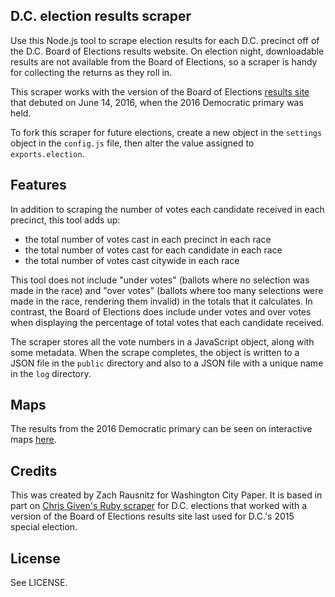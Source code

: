 ## D.C. election results scraper

Use this Node.js tool to scrape election results for each D.C. precinct off of the D.C. Board of Elections results website. On election night, downloadable results are not available from the Board of Elections, so a scraper is handy for collecting the returns as they roll in.

This scraper works with the version of the Board of Elections [results site](https://www.dcboee.org/election_info/election_results/v3/2016/June-14-Primary-Election/) that debuted on June 14, 2016, when the 2016 Democratic primary was held.

To fork this scraper for future elections, create a new object in the `settings` object in the `config.js` file, then alter the value assigned to `exports.election`.

## Features

In addition to scraping the number of votes each candidate received in each precinct, this tool adds up:
- the total number of votes cast in each precinct in each race
- the total number of votes cast for each candidate in each race
- the total number of votes cast citywide in each race

This tool does not include "under votes" (ballots where no selection was made in the race) and "over votes" (ballots where too many selections were made in the race, rendering them invalid) in the totals that it calculates. In contrast, the Board of Elections does include under votes and over votes when displaying the percentage of total votes that each candidate received.

The scraper stores all the vote numbers in a JavaScript object, along with some metadata. When the scrape completes, the object is written to a JSON file in the `public` directory and also to a JSON file with a unique name in the `log` directory.

## Maps

The results from the 2016 Democratic primary can be seen on interactive maps [here](http://www.washingtoncitypaper.com/news/article/20782581/maps-results-from-dcs-2016-democractic-primary).

## Credits

This was created by Zach Rausnitz for Washington City Paper. It is based in part on [Chris Given's Ruby scraper](https://github.com/cmgiven/dcboe-scraper) for D.C. elections that worked with a version of the Board of Elections results site last used for D.C.'s 2015 special election.

## License

See LICENSE.